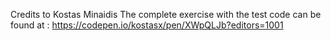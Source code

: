Credits to Kostas Minaidis
The complete exercise with the test code can be found at :
https://codepen.io/kostasx/pen/XWpQLJb?editors=1001